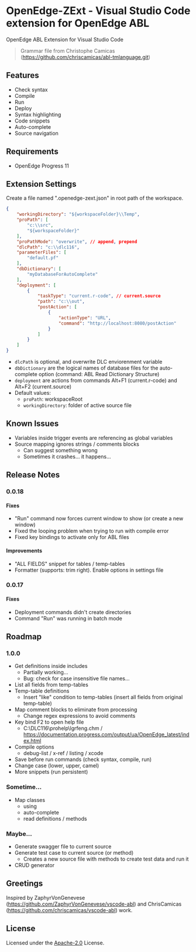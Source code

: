 # OpenEdge-ZExt - Visual Studio Code extension for OpenEdge ABL

OpenEdge ABL Extension for Visual Studio Code

> Grammar file from Christophe Camicas (https://github.com/chriscamicas/abl-tmlanguage.git)

## Features

- Check syntax
- Compile
- Run
- Deploy
- Syntax highlighting
- Code snippets
- Auto-complete
- Source navigation

## Requirements

- OpenEdge Progress 11

## Extension Settings

Create a file named ".openedge-zext.json" in root path of the workspace.

```JSON
{
    "workingDirectory": "${workspaceFolder}\\Temp",
    "proPath": [
        "c:\\src",
        "${workspaceFolder}"
    ],
    "proPathMode": "overwrite", // append, prepend
    "dlcPath": "c:\\dlc116",
    "parameterFiles": [
        "default.pf"
    ],
    "dbDictionary": [
        "myDatabaseForAutoComplete"
    ],
    "deployment": [
        {
            "taskType": "current.r-code", // current.source
            "path": "c:\\out",
            "postAction": [
                {
                    "actionType": "URL",
                    "command": "http://localhost:8080/postAction"
                }
            ]
        }
    ]
}
```

- `dlcPath` is optional, and overwrite DLC enviorenment variable
- `dbDictionary` are the logical names of database files for the auto-complete option (command: ABL Read Dictionary Structure)
- `deployment` are actions from commands Alt+F1 (current.r-code) and Alt+F2 (current.source)
- Default values:
    - `proPath`: workspaceRoot
    - `workingDirectory`: folder of active source file

## Known Issues

- Variables inside trigger events are referencing as global variables
- Source mapping ignores strings / comments blocks
    - Can suggest something wrong
    - Sometimes it crashes... it happens...

## Release Notes

### 0.0.18

#### Fixes

- "Run" command now forces current window to show (or create a new window)
- Fixed the looping problem when trying to run with compile error
- Fixed key bindings to activate only for ABL files

#### Improvements

- "ALL FIELDS" snippet for tables / temp-tables
- Formatter (supports: trim right). Enable options in settings file

### 0.0.17

#### Fixes

- Deployment commands didn't create directories
- Command "Run" was running in batch mode

## Roadmap

### 1.0.0

- Get definitions inside includes
    - Partially working...
    - Bug: check for case insensitive file names...
- List all fields from temp-tables
- Temp-table definitions
    - Insert "like" condition to temp-tables (insert all fields from original temp-table)
- Map comment blocks to eliminate from processing
    - Change regex expressions to avoid comments
- Key bind F2 to open help file
    - C:\DLC116\prohelp\lgrfeng.chm / https://documentation.progress.com/output/ua/OpenEdge_latest/index.html
- Compile options
    - debug-list / x-ref / listing / xcode
- Save before run commands (check syntax, compile, run)
- Change case (lower, upper, camel)
- More snippets (run persistent)

### Sometime...

- Map classes
    - using
    - auto-complete
    - read definitions / methods

### Maybe...

- Generate swagger file to current source
- Generate test case to current source (or method)
    - Creates a new source file with methods to create test data and run it
- CRUD generator

## Greetings
Inspired by ZaphyrVonGenevese (https://github.com/ZaphyrVonGenevese/vscode-abl) and ChrisCamicas (https://github.com/chriscamicas/vscode-abl) work.

## License
Licensed under the [Apache-2.0](LICENSE) License.